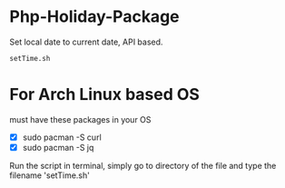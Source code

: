 # Php-Holiday-Package
Set local date to current date, API based.

    setTime.sh

<h1>For Arch Linux based OS</h1>
must have these packages in your OS

- [x] sudo pacman -S curl
- [x] sudo pacman -S jq

Run the script in terminal,
simply go to directory of the file and type the filename 'setTime.sh'
